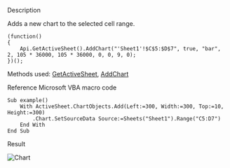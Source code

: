 Description

Adds a new chart to the selected cell range.

```
(function()
{
    Api.GetActiveSheet().AddChart("'Sheet1'!$C$5:$D$7", true, "bar", 2, 105 * 36000, 105 * 36000, 0, 0, 9, 0);
})();
```

Methods used: [GetActiveSheet](/officeapi/spreadsheetapi/api/getactivesheet), [AddChart](/officeapi/spreadsheetapi/apiworksheet/addchart)

Reference Microsoft VBA macro code

```
Sub example()
    With ActiveSheet.ChartObjects.Add(Left:=300, Width:=300, Top:=10, Height:=300)
        .Chart.SetSourceData Source:=Sheets("Sheet1").Range("C5:D7")
    End With
End Sub
```

Result

![Chart](/plugins/add_chart.png)
